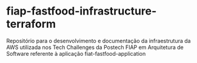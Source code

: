# fiap-fastfood-infrastructure-terraform
Repositório para o desenvolvimento e documentação da infraestrutura da AWS utilizada nos Tech Challenges da Postech FIAP em Arquitetura de Software referente à aplicação fiat-fastfood-application
